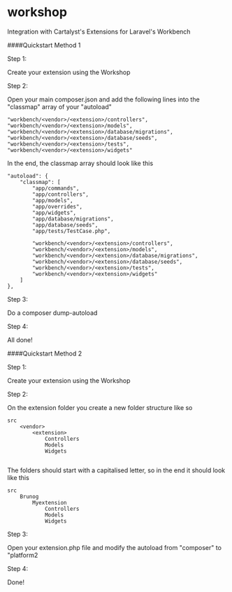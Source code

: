 workshop
========

Integration with Cartalyst's Extensions for Laravel's Workbench

####Quickstart Method 1

Step 1:

Create your extension using the Workshop

Step 2:

Open your main composer.json and add the following lines into the "classmap" array of your "autoload"

```
"workbench/<vendor>/<extension>/controllers",
"workbench/<vendor>/<extension>/models",
"workbench/<vendor>/<extension>/database/migrations",
"workbench/<vendor>/<extension>/database/seeds",
"workbench/<vendor>/<extension>/tests",
"workbench/<vendor>/<extension>/widgets"
```

In the end, the classmap array should look like this
```
"autoload": {
	"classmap": [
		"app/commands",
		"app/controllers",
		"app/models",
		"app/overrides",
		"app/widgets",
		"app/database/migrations",
		"app/database/seeds",
		"app/tests/TestCase.php",
		
		"workbench/<vendor>/<extension>/controllers",
		"workbench/<vendor>/<extension>/models",
		"workbench/<vendor>/<extension>/database/migrations",
		"workbench/<vendor>/<extension>/database/seeds",
		"workbench/<vendor>/<extension>/tests",
		"workbench/<vendor>/<extension>/widgets"
	]
},
```

Step 3:

Do a composer dump-autoload

Step 4:

All done!
    
####Quickstart Method 2


Step 1:

Create your extension using the Workshop

Step 2:

On the extension folder you create a new folder structure like so
```  
src
	<vendor>
		<extension>
			Controllers
			Models
			Widgets
                    
```                    

The folders should start with a capitalised letter, so in the end it should look like this

```    
src
	Brunog
		Myextension
			Controllers
			Models
			Widgets
```

Step 3:

Open your extension.php file and modify the autoload from "composer" to "platform2
    
Step 4:

Done!
